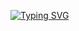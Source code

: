 
[![Typing SVG](https://readme-typing-svg.demolab.com?font=Fira+Code&pause=1000&width=435&lines=Front-end+developer)](https://git.io/typing-svg)

